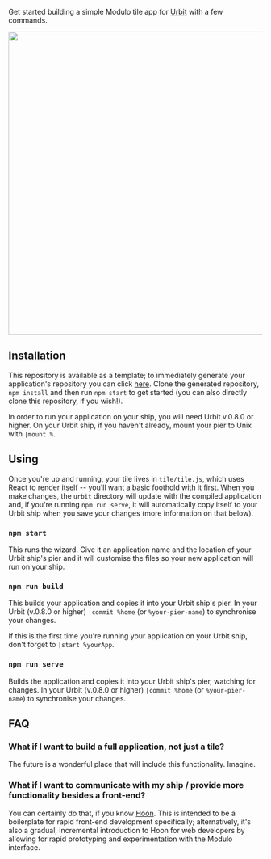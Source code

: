 Get started building a simple Modulo tile app for [Urbit](http://urbit.org) with a few commands.
<p align="center"><img src="https://user-images.githubusercontent.com/20846414/60992419-52be2a80-a301-11e9-9daf-ef36d38725b5.gif" height="auto" width="600"/></p>

## Installation

This repository is available as a template; to immediately generate your application's repository you can click [here](https://github.com/urbit/create-modulo-app/generate). Clone the generated repository, `npm install` and then run `npm start` to get started (you can also directly clone this repository, if you wish!). 

In order to run your application on your ship, you will need Urbit v.0.8.0 or higher. On your Urbit ship, if you haven't already, mount your pier to Unix with `|mount %`.

## Using

Once you're up and running, your tile lives in `tile/tile.js`, which uses [React](https://reactjs.org) to render itself -- you'll want a basic foothold with it first. When you make changes, the `urbit` directory will update with the compiled application and, if you're running `npm run serve`, it will automatically copy itself to your Urbit ship when you save your changes (more information on that below).

### `npm start`

This runs the wizard. Give it an application name and the location of your Urbit ship's pier and it will customise the files so your new application will run on your ship.

### `npm run build`

This builds your application and copies it into your Urbit ship's pier. In your Urbit (v.0.8.0 or higher) `|commit %home` (or `%your-pier-name`) to synchronise your changes.

If this is the first time you're running your application on your Urbit ship, don't forget to `|start %yourApp`.

### `npm run serve`

Builds the application and copies it into your Urbit ship's pier, watching for changes. In your Urbit (v.0.8.0 or higher) `|commit %home` (or `%your-pier-name`) to synchronise your changes.

## FAQ

### What if I want to build a full application, not just a tile?

The future is a wonderful place that will include this functionality. Imagine.

### What if I want to communicate with my ship / provide more functionality besides a front-end?

You can certainly do that, if you know [Hoon](https://urbit.org/docs/learn/hoon/). This is intended to be a boilerplate for rapid front-end development specifically; alternatively, it's also a gradual, incremental introduction to Hoon for web developers by allowing for rapid prototyping and experimentation with the Modulo interface.

